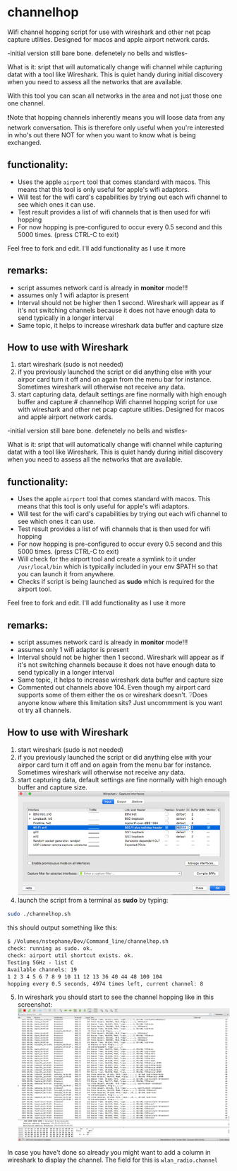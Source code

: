 # channelhop
Wifi channel hopping script for use with wireshark and other net pcap capture utlities. Designed for macos and apple airport network cards.

-initial version still bare bone. defenetely no bells and wistles-

What is it: sript that will automatically change wifi channel while capturing datat with a tool like Wireshark. This is quiet handy during initial discovery when you need to assess all the networks that are available.

With this tool you can scan all networks in the area and not just those one one channel. 

❗Note that hopping channels inherently means you will loose data from any network conversation. This is therefore only useful when you're interested in who's out there NOT for when you want to know what is being exchanged. 


## functionality:
 * Uses the apple `airport` tool that comes standard with macos. This means that this tool is only useful for apple's wifi adaptors.
 * Will test for the wifi card's capabilities by trying out each wifi channel to see which ones it can use.
 * Test result provides a list of wifi channels that is then used for wifi hopping 
 * For now hopping is pre-configured to occur every 0.5 second and this 5000 times. (press CTRL-C to exit)


Feel free to fork and edit. I'll add functionality as I use it more

## remarks:
 * script assumes network card is already in __monitor__ mode!!!
 * assumes only 1 wifi adaptor is present
 * Interval should not be higher then 1 second. Wireshark will appear as if it's not switching channels because it does not have enough data to send typically in a longer interval
 * Same topic, it helps to increase wireshark data buffer and capture size

## How to use with Wireshark

 1. start wireshark (sudo is not needed)
 2. if you previously launched the script or did anything else with your airpor card turn it off and on again from the menu bar for instance. Sometimes wireshark will otherwise not receive any data.
 3. start capturing data, default settings are fine normally with high enough buffer and capture:# channelhop
Wifi channel hopping script for use with wireshark and other net pcap capture utlities. Designed for macos and apple airport network cards.

-initial version still bare bone. defenetely no bells and wistles-

What is it: sript that will automatically change wifi channel while capturing datat with a tool like Wireshark. This is quiet handy during initial discovery when you need to assess all the networks that are available.


## functionality:
 * Uses the apple `airport` tool that comes standard with macos. This means that this tool is only useful for apple's wifi adaptors.
 * Will test for the wifi card's capabilities by trying out each wifi channel to see which ones it can use.
 * Test result provides a list of wifi channels that is then used for wifi hopping 
 * For now hopping is pre-configured to occur every 0.5 second and this 5000 times. (press CTRL-C to exit)
 * Will check for the airport tool and create a symlink to it under `/usr/local/bin` which is typically included in your env $PATH so that you can launch it from anywhere.
 * Checks if script is being launched as __sudo__ which is required for the airport tool.


Feel free to fork and edit. I'll add functionality as I use it more

## remarks:
 * script assumes network card is already in __monitor__ mode!!!
 * assumes only 1 wifi adaptor is present
 * Interval should not be higher then 1 second. Wireshark will appear as if it's not switching channels because it does not have enough data to send typically in a longer interval
 * Same topic, it helps to increase wireshark data buffer and capture size
 * Commented out channels above 104. Even though my airport card supports some of them either the os or wireshark doesn't. ❔Does anyone know where this limitation sits? Just uncommment is you want ot try all channels.

## How to use with Wireshark

 1. start wireshark (sudo is not needed)
 2. if you previously launched the script or did anything else with your airpor card turn it off and on again from the menu bar for instance. Sometimes wireshark will otherwise not receive any data.
 3. start capturing data, default settings are fine normally with high enough buffer and capture size.
 ![](lib/wireshark_intf_config.png)  
 4. launch the script from a terminal as __sudo__ by typing:  
 ````bash
 sudo ./channelhop.sh
 ````
 this should output something like this:
 ```
 $ /Volumes/nstephane/Dev/Command_line/channelhop.sh
check: running as sudo. ok.
check: airport util shortcut exists. ok.
Testing 5GHz - list C
Available channels: 19
1 2 3 4 5 6 7 8 9 10 11 12 13 36 40 44 48 100 104
hopping every 0.5 seconds, 4974 times left, current channel: 8
```
 5. In wireshark you should start to see the channel hopping like in this screenshot:  
 ![](lib/wireshark_hopping.png)

 In case you have't done so already you might want to add a column in wireshark to display the channel. The field for this is `wlan_radio.channel` 